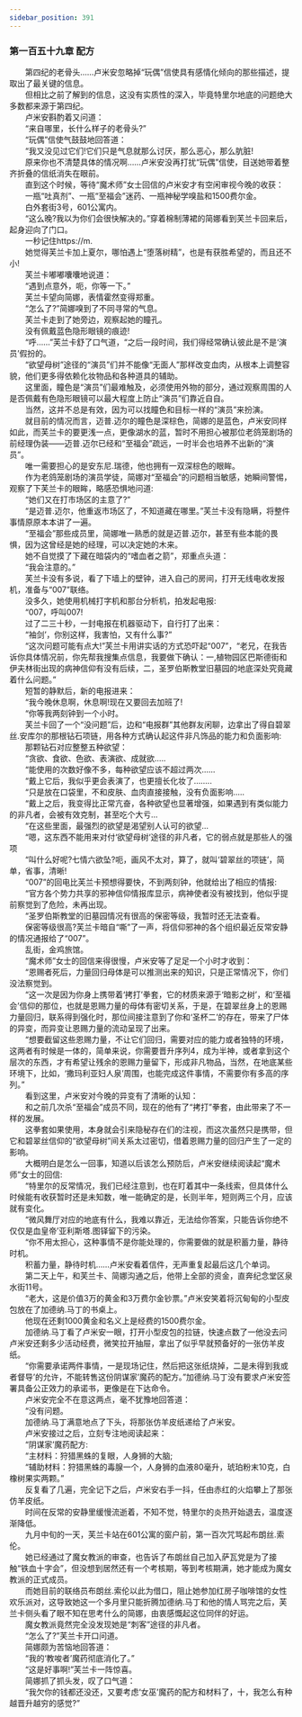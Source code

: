 ```yaml
---
sidebar_position: 391
---
```

### 第一百五十九章 配方  


　　第四纪的老骨头……卢米安忽略掉“玩偶”信使具有感情化倾向的那些描述，提取出了最关键的信息。  
　　但相比之前了解到的信息，这没有实质性的深入，毕竟特里尔地底的问题绝大多数都来源于第四纪。  
　　卢米安斟酌着又问道：  
　　“来自哪里，长什么样子的老骨头?”  
　　“玩偶”信使气鼓鼓地回答道：  
　　“我又没见过它们!它们只是气息就那么讨厌，那么恶心，那么肮脏!  
　　原来你也不清楚具体的情况啊……卢米安没再打扰“玩偶”信使，目送她带着整齐折叠的信纸消失在眼前。  
　　直到这个时候，等待“魔术师”女士回信的卢米安才有空闲审视今晚的收获：  
　　一瓶“吐真剂”、一瓶“至福会”迷药、一瓶神秘学嗅盐和1500费尔金。  
　　白外套街3号，601公寓内。  
　　“这么晚?我以为你们会很快解决的。”穿着棉制薄裙的简娜看到芙兰卡回来后，起身迎向了门口。  
　　一秒记住https://m.  
　　她觉得芙兰卡加上夏尔，哪怕遇上“堕落树精”，也是有获胜希望的，而且还不小!  
　　芙兰卡嘟嘟囔囔地说道：  
　　“遇到点意外，呃，你等一下。”  
　　芙兰卡望向简娜，表情霍然变得郑重。  
　　“怎么了?”简娜嗅到了不同寻常的气息。  
　　芙兰卡走到了她旁边，观察起她的瞳孔。  
　　没有佩戴蓝色隐形眼镜的痕迹!  
　　“呼……”芙兰卡舒了口气道，“之后一段时间，我们得经常确认彼此是不是‘演员’假扮的。  
　　“欲望母树”途径的“演员”们并不能像“无面人”那样改变血肉，从根本上调整容貌，他们更多得依赖化妆物品和各种道具的辅助。  
　　这里面，瞳色是“演员”们最难触及，必须使用外物的部分，通过观察周围的人是否佩戴有色隐形眼镜可以最大程度上防止“演员”们靠近自自。  
　　当然，这并不总是有效，因为可以找瞳色和目标一样的“演员”来扮演。  
　　就目前的情况而言，迈普.迈尔的瞳色是深棕色，简娜的是蓝色，卢米安同样如此，而芙兰卡的要更浅一点，更像湖水的蓝，暂时不用担心被那位老鸽笼剧场的前经理伪装——迈普.迈尔已经和“至福会”疏远，一时半会也培养不出新的“演员”。  
　　唯一需要担心的是安东尼.瑞德，他也拥有一双深棕色的眼眸。  
　　作为老鸽笼剧场的演员学徒，简娜对“至福会”的问题相当敏感，她瞬间警惕，观察了下芙兰卡的眼眸，略感恐惧地问道:  
　　“她们又在打市场区的主意了?”  
　　“是迈普.迈尔，他重返市场区了，不知道藏在哪里。”芙兰卡没有隐瞒，将整件事情原原本本讲了一遍。  
　　“至福会”那些成员里，简娜唯一熟悉的就是迈普.迈尔，甚至有些本能的畏惧，因为这曾经是她的经理，可以决定她的木来。  
　　她不自觉摸了下藏在暗袋内的“嗜血者之箭”，郑重点头道：  
　　“我会注意的。”  
　　芙兰卡没有多说，看了下墙上的壁钟，进入自己的房间，打开无线电收发报机，准备与“007”联络。  
　　没多久，她使用机械打字机和那台分析机，拍发起电报:  
　　“007，呼叫007!  
　　过了二三十秒，一封电报在机器驱动下，自行打了出来：  
　　“袖剑’，你别这样，我害怕，又有什么事?”  
　　“这次问题可能有点大!”芙兰卡用讲实话的方式恐吓起“007”，“老兄，在我告诉你具体情况前，你先帮我搜集点信息，我要做下确认：一,植物园区巴斯德街和伊夫林街出现的病神信仰有没有后续，二，圣罗伯斯教堂旧墓园的地底深处究竟藏着什么问题。”  
　　短暂的静默后，新的电报进来：  
　　“我今晚休息啊，休息啊!现在又要回去加班了!  
　　“你等我两刻钟到一个小时。  
　　芙兰卡回了一个“没问题”后，边和“电报群”其他群友闲聊，边拿出了得自碧翠丝.安库尔的那根钻石项链，用各种方式确认起这件非凡饰品的能力和负面影响:  
　　那颗钻石对应整整五种欲望：  
　　“贪欲、食欲、色欲、表演欲、成就欲.….  
　　“能使用的次数好像不多，每种欲望应该不超过两次.…..  
　　“戴上它后，我似乎更会表演了，也更擅长化妆了……..  
　　“只是放在口袋里，不和皮肤、血肉直接接触，没有负面影响.….  
　　“戴上之后，我变得比正常亢奋，各种欲望也显著增强，如果遇到有类似能力的非凡者，会被有效克制，甚至吃个大亏...  
　　“在这些里面，最强烈的欲望是渴望别人认可的欲望...  
　　“嗯，这东西不能用来对付‘欲望母树‘途径的非凡者，它的弱点就是那些人的强项  
　　“叫什么好呢?七情六欲坠?呃，画风不太对，算了，就叫‘碧翠丝的项链’，简单，省事，清晰!  
　　“007”的回电比芙兰卡预想得要快，不到两刻钟，他就给出了相应的情报:  
　　“官方各个势力共享的邪神信仰情报库显示，病神使者没有被找到，他似乎提前察觉到了危险，未再出现。  
　　“圣罗伯斯教堂的旧墓园情况有很高的保密等级，我暂时还无法查看。  
　　保密等级很高?芙兰卡暗自“嘶”了一声，将信仰邪神的各个组织最近反常安静的情况通报给了“007”。  
　　乱街，金鸡旅馆。  
　　“魔术师”女士的回信来得很慢，卢米安等了足足一个小时才收到：  
　　“恩赐者死后，力量回归母体是可以推测出来的知识，只是正常情况下，你们没法察觉到。  
　　“这一次是因为你身上携带着‘拷打’拳套，它的材质来源于‘暗影之树’，和‘至福会’信仰的那位，也就是恩赐力量的母体有密切关系，于是，在碧翠丝身上的恩赐力量回归，联系得到强化时，那位间接注意到了你和‘圣杯二’的存在，带来了尸体的异变，而异变让恩赐力量的流动呈现了出来。  
　　“想要截留这些恩赐力量，不让它们回归，需要对应的能力或者独特的环境，这两者有时候是一体的，简单来说，你需要晋升序列4，成为半神，或者拿到这个层次的东西，才有希望让残余的恩赐力量留下，形成非凡物品，当然，在地底某些环境下，比如，‘撒玛利亚妇人泉’周围，也能完成这件事情，不需要你有多高的序列。”  
　　看到这里，卢米安对今晚的异变有了清晰的认知：  
　　和之前几次杀“至福会”成员不同，现在的他有了“拷打”拳套，由此带来了不一样的发展。  
　　这拳套如果使用，本身就会引来隐秘存在们的注视，而这次虽然只是携带，但它和碧翠丝信仰的“欲望母树”间关系太过密切，借着恩赐力量的回归产生了一定的影响。  
　　大概明白是怎么一回事，知道以后该怎么预防后，卢米安继续阅读起“魔术师”女士的回信:  
　　“特里尔的反常情况，我们已经注意到，也在盯着其中一条线索，但具体什么时候能有收获暂时还是未知数，唯一能确定的是，长则半年，短则两三个月，应该就有变化。  
　　“微风舞厅对应的地底有什么，我难以靠近，无法给你答案，只能告诉你绝不仅仅是血皇帝’亚利斯塔.图铎留下的污染。  
　　“你不用太担心，这种事情不是你能处理的，你需要做的就是积蓄力量，静待时机。  
　　积蓄力量，静待时机……卢米安看着信件，无声重复起最后这几个单词。  
　　第二天上午，和芙兰卡、简娜沟通之后，他带上全部的资金，直奔纪念堂区泉水街11号。  
　　“老大，这是价值3万的黄金和3万费尔金钞票。”卢米安笑着将沉甸甸的小型皮包放在了加德纳.马丁的书桌上。  
　　他现在还剩1000黄金和名义上是经费的1500费尔金。  
　　加德纳.马丁看了卢米安一眼，打开小型皮包的拉链，快速点数了一他没去问卢米安还剩多少活动经费，微笑拉开抽屉，拿出了似乎早就预备好的一张仿羊皮纸。  
　　“你需要承诺两件事情，一是现场记住，然后把这张纸烧掉，二是未得到我或者督导’的允许，不能转售这份阴谋家’魔药的配方。”加德纳.马丁没有要求卢米安签署具备公正效力的承诺书，更像是在下达命令。  
　　卢米安完全不在意这两点，毫不犹豫地回答道：  
　　“没有问题。  
　　加德纳.马丁满意地点了下头，将那张仿羊皮纸递给了卢米安。  
　　卢米安接过之后，立刻专注地阅读起来：  
　　“阴谋家’魔药配方:  
　　“主材料：狩猎黑蛛的复眼，人身狮的大脑;  
　　“辅助材料：狩猎黑蛛的毒腺一个，人身狮的血液80毫升，琥珀粉末10克，白橡树果实两颗。”  
　　反复看了几遍，完全记下之后，卢米安右手一抖，任由赤红的火焰攀上了那张仿羊皮纸。  
　　时间在反常的安静里缓慢流逝着，不知不觉，特里尔的炎热开始退去，温度逐渐降低。  
　　九月中旬的一天，芙兰卡站在601公寓的窗户前，第一百次咒骂起布朗丝.索伦。  
　　她已经通过了魔女教派的审查，也告诉了布朗丝自己加入萨瓦党是为了接触“铁血十字会”，但没想到居然还有一个考核期，等到考核期满，她才能成为魔女教派的正式成员。  
　　而她目前的联络员布朗丝.索伦以此为借口，阻止她参加红房子咖啡馆的女性欢乐派对，这导致她这一个多月里只能折腾加德纳.马丁和他的情人骂完之后，芙兰卡侧头看了眼不知在思考什么的简娜，由衷感慨起这位同伴的好运。  
　　魔女教派竟然完全没发现她是“刺客”途径的非凡者。  
　　“怎么了?”芙兰卡开口问道。  
　　简娜颇为苦恼地回答道：  
　　“我的‘教唆者’魔药彻底消化了。”  
　　“这是好事啊!”芙兰卡一阵惊喜。  
　　简娜抓了抓头发，叹了口气道：  
　　“我欠你的钱都还没还，又要考虑‘女巫’魔药的配方和材料了，十，我怎么有种越晋升越穷的感觉?”  
